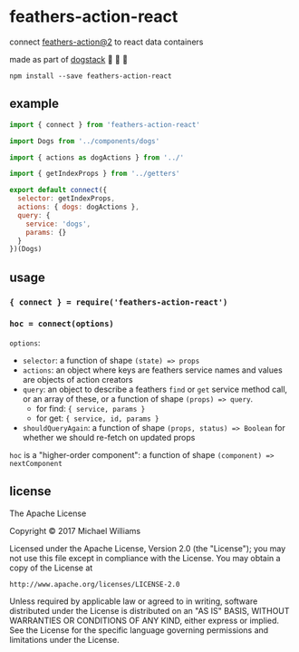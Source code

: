 # feathers-action-react

connect [feathers-action@2](https://github.com/ahdinosaur/feathers-action) to react data containers

made as part of [dogstack](https://dogstack.js.org) :dog: :dog: :dog:

```shell
npm install --save feathers-action-react
```

## example

```js
import { connect } from 'feathers-action-react'

import Dogs from '../components/dogs'

import { actions as dogActions } from '../'

import { getIndexProps } from '../getters'

export default connect({
  selector: getIndexProps,
  actions: { dogs: dogActions },
  query: {
    service: 'dogs',
    params: {}
  }
})(Dogs)
```

## usage

### `{ connect } = require('feathers-action-react')`

### `hoc = connect(options)`

`options`:

- `selector`: a function of shape `(state) => props`
- `actions`: an object where keys are feathers service names and values are objects of action creators
- `query`: an object to describe a feathers `find` or `get` service method call, or an array of these, or a function of shape `(props) => query`.
  - for find: `{ service, params }`
  - for get: `{ service, id, params }`
- `shouldQueryAgain`: a function of shape `(props, status) => Boolean` for whether we should re-fetch on updated props

`hoc` is a "higher-order component": a function of shape `(component) => nextComponent`

## license

The Apache License

Copyright &copy; 2017 Michael Williams

Licensed under the Apache License, Version 2.0 (the "License");
you may not use this file except in compliance with the License.
You may obtain a copy of the License at

    http://www.apache.org/licenses/LICENSE-2.0

Unless required by applicable law or agreed to in writing, software
distributed under the License is distributed on an "AS IS" BASIS,
WITHOUT WARRANTIES OR CONDITIONS OF ANY KIND, either express or implied.
See the License for the specific language governing permissions and
limitations under the License.
